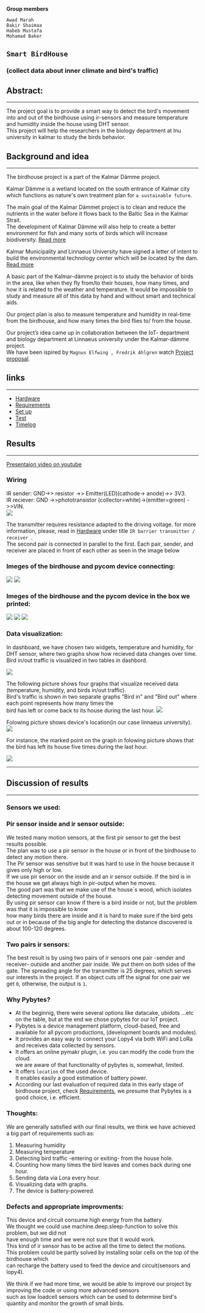 **Group members**  
```
Awad Marah  
Bakir Shaimaa  
Habeb Mustafa  
Mohamad Baker  
```


## `Smart BirdHouse`  
### (collect data about inner climate and bird's traffic)

## Abstract:
-----------
The project goal is to provide a smart way to detect the bird's movement into and out of the birdhouse using ir-sensors and measure temperature and humidity inside the house using  DHT sensor.  
This project will help the researchers in the biology department at lnu university in kalmar to study the birds behavior.  

## Background and idea  
--------
The birdhouse project is a part of the Kalmar Dämme project.

Kalmar Dämme is a wetland located on the south entrance of Kalmar city which functions as nature's own treatment plan for ```a sustainable future```.  

The main goal of the Kalmar Dämmet project is to clean and reduce the nutrients in the water before it flows back to the Baltic Sea in the Kalmar Strait.  
The development of Kalmar Dämme will also help to create a better environment for fish and many sorts of birds which will increase biodiversity. [Read more](https://kalmarolandairport.se/hallbarhet/kalmar-damme/) 


Kalmar Municipality and Linnaeus University have signed a letter of intent to build the environmental technology center which will be located by the dam. 
[Read more](https://sverigesradio.se/artikel/5555465) 


A basic part of the Kalmar-dämme project is to study the behavior of birds in the area, like when they fly from/to their houses, how many times, and how it is related to the weather and temperature.
It would be impossible to study and measure all of this data by hand and without smart and technical aids.

Our project plan is also to measure temperature and humidity in real-time from the birdhouse, and how many times the bird flies to/ from the house.

Our project’s idea came up in collaboration between the IoT- department and biology department at Linnaeus university under the Kalmar-dämme project.  
We have been ispired by ```Magnus Elfwing , Fredrik Ahlgren``` watch [Project proposal](https://www.youtube.com/watch?v=zfM1ALGcsaI).



 

 

## links 
------------
* [Hardware](/doc/hardware.md)
* [Requirements](/doc/requirements.md)
* [Set up](/doc/setup.md)
* [Test](/doc/test.md)
* [Timelog](/doc/timelog.md)

## Results 
-----------------
[Presentaion video on youtube](https://www.youtube.com/watch?v=x6OeRoGavVY) 

### Wiring  
IR sender: GND->> resistor ->> Emitter(LED)(cathode-> anode)->> 3V3.  
IR reciever: GND ->>phototransistor (collector=white)->(emitter=green) ->>VIN.  
![](/img/IR-.png)

The transmitter requires resistance adapted to the driving voltage. for more information, please, read in [Hardware](/doc/hardware.md) under title ```IR barrier transmitter / receiver ```.  
The second pair is connected in parallel to the first. Each pair, sender, and receiver  are placed in front of each other as seen in the image below

### Imeges of the birdhouse and pycom device connecting:

![](/img/pro2.png) ![](/img/pro4.jpg) 


### Imeges of the birdhouse and the pycom device in the box we printed:

![](/img/birdbox.jpeg)
![](/img/birdbox1.jpeg)
![](/img/birdbox2.jpeg)
 

### Data visualization:
In dashboard, we have chosen two widgets, temperature and humidity, for DHT sensor,  where two graphs show how recieved data changes over time. Bird in/out traffic is visualized in two tables in dashbord.  

![](/img/signal.png)  

The following picture shows four graphs that visualize received data (temperature, humidity, and birds in/out traffic).   
Bird's traffic is shown in two separate graphs "Bird in" and "Bird out" where each point represents how many times the   
bird has left or come back to its house during the last hour.
![](/img/graph1.png)  

Folowing picture shows device's location(in our case linnaeus university).
![](/img/graph.png)  

For instance, the marked point on the graph in folowing picture shows that  
the bird has left its house five times during the last hour.  

![](/img/graph4.png)



  
 
----
## Discussion of results
----
### Sensors we used:
### Pir sensor inside and ir sensor outside: 
We tested many motion sensors, at the first pir sensor to get the best results possible.  
The plan was to use a pir sensor in the house or in front of the birdhouse to detect any motion there.  
The Pir sensor was sensitive but it was hard to use in the house because it gives only high or low.  
If we use pir sensor on the inside and an ir sensor outside. If the bird is in the house we get always high in pir-output when he moves.  
The good part was that we make use of the house´s wood, which isolates detecting movement outside of the house.  
By using pir sensor can know if there is a bird inside or not, but the problem was that it is impossible to know  
how many birds there are inside and it is hard to make sure if the bird gets out or in because of the big angle for detecting the distance discovered is about 100-120 degrees. 

### Two pairs ir sensors:  

The best result is by using two pairs of ir sensors one pair -sender and receiver- outside and another pair inside. We put them on both sides of the gate. The spreading angle for the transmitter is 25 degrees, which serves our interests in the project. If an object cuts off the signal for one pair we get ``0``, otherwise, the output is ``1``.


### Why Pybytes?  
- At the beginnig, there were several options like datacake, ubidots ...etc on the table, but at the end we chose pybytes for our IoT project.  
- Pybytes is a device management platform, cloud-based, free and available for all pycom productions, (development boards and modules).  
- It provides an easy way to connect your Lopy4 via both WiFi and LoRa and receives data collected by sensors.  
- It offers an online pymakr plugin, i.e. you can modify the code from the cloud.  
we are aware of that functionality of pybytes is, somewhat, limited.  
- It offers ```location``` of the used device.  
It enables easily a good estimation of battery power.  
- According our last evaluation of required data in this early stage of birdhouse project, check
[Requirements](/doc/requirements.md), we presume that Pybytes is a good choice, i.e. efficient.  


###  Thoughts:
We are generally satisfied with our final results, we think we have achieved a big part of requirements such as: 

1. Measuring humidity 
2. Measuring temperature 
3. Detecting bird traffic -entering or exiting- from the house hole. 
4. Counting how many times the bird leaves and comes back during one hour.
5. Sending data via Lora every hour. 
6. Visualizing data with graphs.
7. The device is battery-powered. 
 


  
### Defects and appropriate improvments:
This device and circuit consume high energy from the battery.  
We thought we could use machine.deep.sleep-function to solve this problem, but we did not  
have enough time and we were not sure that it would work.  
This kind of ir sensor has to be active all the time to detect the motions.  
This problem could be partly solved by installing solar cells on the top of the birdhouse which  
can recharge the battery used to feed the device and circuit(sensors and lopy4).

We think if we had more time, we would be able to improve our project by improving the code or using more advanced sensors  
such as low loadcell sensors which can be used to determine bird's quantity and monitor the growth of small birds.
 



